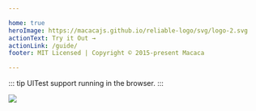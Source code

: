 ```yaml
---

home: true
heroImage: https://macacajs.github.io/reliable-logo/svg/logo-2.svg
actionText: Try it Out →
actionLink: /guide/
footer: MIT Licensed | Copyright © 2015-present Macaca

---
```


::: tip
UITest support running in the browser.
:::

![](http://ww3.sinaimg.cn/large/6d308bd9gw1f6wsic5dmxj20rl0qqtbi.jpg)
